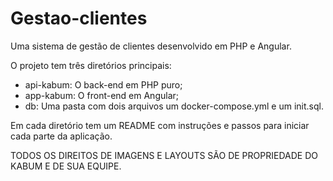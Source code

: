 # Gestao-clientes

Uma sistema de gestão de clientes desenvolvido em PHP e Angular.

O projeto tem três diretórios principais:

-   api-kabum: O back-end em PHP puro;
-   app-kabum: O front-end em Angular;
-   db: Uma pasta com dois arquivos um docker-compose.yml e um init.sql.

Em cada diretório tem um README com instruções e passos para iniciar cada parte
da aplicação.

TODOS OS DIREITOS DE IMAGENS E LAYOUTS SÃO DE PROPRIEDADE DO KABUM E DE SUA
EQUIPE.

